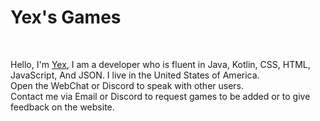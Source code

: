 <h1> Yex's Games </h1>
<br/>
<p>Hello, I'm <a href="https://github.com/yexex">Yex</a>, I am a developer who is fluent in Java, Kotlin, CSS, HTML, JavaScript, And JSON. I live in the United States of America.<br> Open the WebChat or Discord to speak with other users. <br> Contact me via Email or Discord to request games to be added or to give feedback on the website.</p>
